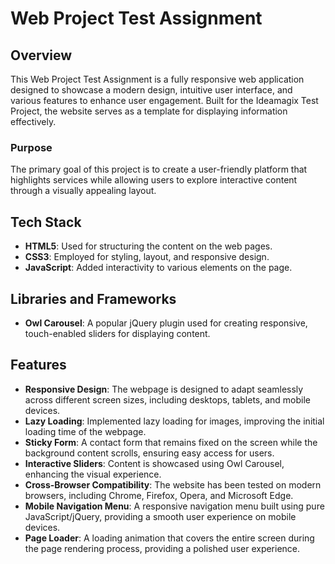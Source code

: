 # Web Project Test Assignment

## Overview
This Web Project Test Assignment is a fully responsive web application designed to showcase a modern design, intuitive user interface, and various features to enhance user engagement. Built for the Ideamagix Test Project, the website serves as a template for displaying information effectively.

### Purpose
The primary goal of this project is to create a user-friendly platform that highlights services while allowing users to explore interactive content through a visually appealing layout.

## Tech Stack
- **HTML5**: Used for structuring the content on the web pages.
- **CSS3**: Employed for styling, layout, and responsive design.
- **JavaScript**: Added interactivity to various elements on the page.

## Libraries and Frameworks
- **Owl Carousel**: A popular jQuery plugin used for creating responsive, touch-enabled sliders for displaying content.

## Features
- **Responsive Design**: The webpage is designed to adapt seamlessly across different screen sizes, including desktops, tablets, and mobile devices.
- **Lazy Loading**: Implemented lazy loading for images, improving the initial loading time of the webpage.
- **Sticky Form**: A contact form that remains fixed on the screen while the background content scrolls, ensuring easy access for users.
- **Interactive Sliders**: Content is showcased using Owl Carousel, enhancing the visual experience.
- **Cross-Browser Compatibility**: The website has been tested on modern browsers, including Chrome, Firefox, Opera, and Microsoft Edge.
- **Mobile Navigation Menu**: A responsive navigation menu built using pure JavaScript/jQuery, providing a smooth user experience on mobile devices.
- **Page Loader**: A loading animation that covers the entire screen during the page rendering process, providing a polished user experience.
